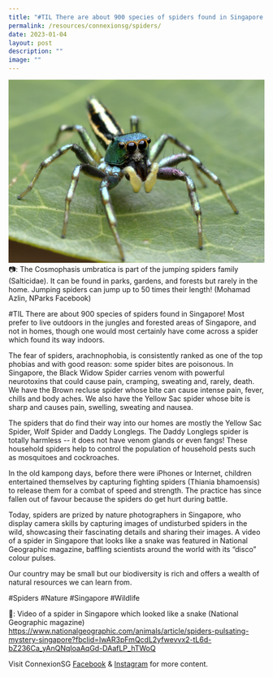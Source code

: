 ```yaml
---
title: "#TIL There are about 900 species of spiders found in Singapore!"
permalink: /resources/connexionsg/spiders/
date: 2023-01-04
layout: post
description: ""
image: ""
---
```

![](/images/connexionsg/2023/spider.jpg)
📷: The Cosmophasis umbratica is part of the jumping spiders family (Salticidae). It can be found in parks, gardens, and forests but rarely in the home. Jumping spiders can jump up to 50 times their length! (Mohamad Azlin, NParks Facebook)

#TIL There are about 900 species of spiders found in Singapore! Most prefer to live outdoors in the jungles and forested areas of Singapore, and not in homes, though one would most certainly have come across a spider which found its way indoors.

The fear of spiders, arachnophobia, is consistently ranked as one of the top phobias and with good reason: some spider bites are poisonous. In Singapore, the Black Widow Spider carries venom with powerful neurotoxins that could cause pain, cramping, sweating and, rarely, death. We have the Brown recluse spider whose bite can cause intense pain, fever, chills and body aches. We also have the Yellow Sac spider whose bite is sharp and causes pain, swelling, sweating and nausea.

The spiders that do find their way into our homes are mostly the Yellow Sac Spider, Wolf Spider and Daddy Longlegs. The Daddy Longlegs spider is totally harmless -- it does not have venom glands or even fangs! These household spiders help to control the population of household pests such as mosquitoes and cockroaches.

In the old kampong days, before there were iPhones or Internet, children entertained themselves by capturing fighting spiders (Thiania bhamoensis) to release them for a combat of speed and strength. The practice has since fallen out of favour because the spiders do get hurt during battle.

Today, spiders are prized by nature photographers in Singapore, who display camera skills by capturing images of undisturbed spiders in the wild, showcasing their fascinating details and sharing their images. A video of a spider in Singapore that looks like a snake was featured in National Geographic magazine, baffling scientists around the world with its “disco” colour pulses.

Our country may be small but our biodiversity is rich and offers a wealth of natural resources we can learn from.

#Spiders #Nature #Singapore #Wildlife

🔗: Video of a spider in Singapore which looked like a snake (National Geographic magazine) https://www.nationalgeographic.com/animals/article/spiders-pulsating-mystery-singapore?fbclid=IwAR3pFmQcdL2yfwevvx2-tL6d-bZ236Ca_yAnQNqIoaAqGd-DAafLP_hTWoQ

Visit ConnexionSG [Facebook](https://www.facebook.com/ConnexionSG) & [Instagram](https://www.instagram.com/connexionsg/) for more content.